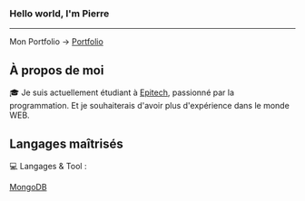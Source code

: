 ### Hello world, I'm Pierre
---

Mon Portfolio -> [Portfolio](https:pierre-monnier.fr)

## À propos de moi

🎓 Je suis actuellement étudiant à [Epitech](https://www.epitech.eu/), passionné par la programmation. Et je souhaiterais d'avoir plus d'expérience dans le monde WEB.

## Langages maîtrisés

💻 Langages & Tool :
  
[MongoDB](https://img.shields.io/badge/MongoDB-%234ea94b.svg?style=for-the-badge&logo=mongodb&logoColor=white)
